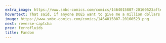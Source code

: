 ```yaml
---
extra_image: https://www.smbc-comics.com/comics/1464015807-20160523after.png
hovertext: That said, if anyone DOES want to give me a million dollars to fail to make this product...
image: https://www.smbc-comics.com/comics/1464015807-20160523.png
next: reverse-captcha
prev: ferrofluids
title: Fandom
---
```

